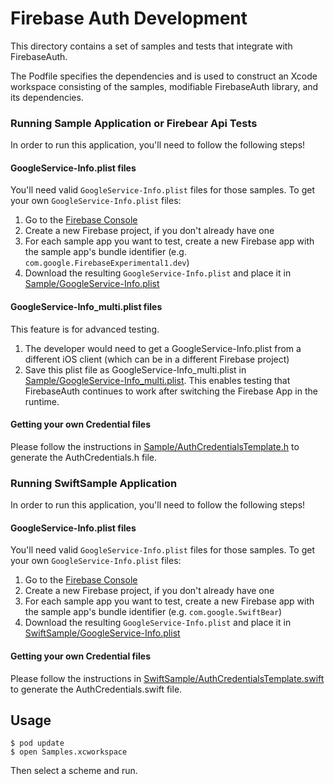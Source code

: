 # Firebase Auth Development

This directory contains a set of samples and tests that integrate with
FirebaseAuth.

The Podfile specifies the dependencies and is used to construct an Xcode
workspace consisting of the samples, modifiable FirebaseAuth library, and its
dependencies.


### Running Sample Application or Firebear Api Tests

In order to run this application, you'll need to follow the following steps!

#### GoogleService-Info.plist files

You'll need valid `GoogleService-Info.plist` files for those samples. To get your own `GoogleService-Info.plist` files:
1. Go to the [Firebase Console](https://console.firebase.google.com/)
2. Create a new Firebase project, if you don't already have one
3. For each sample app you want to test, create a new Firebase app with the sample app's bundle identifier (e.g. `com.google.FirebaseExperimental1.dev`)
4. Download the resulting `GoogleService-Info.plist` and place it in [Sample/GoogleService-Info.plist](Sample/GoogleService-Info.plist)

#### GoogleService-Info_multi.plist files

This feature is for advanced testing. 
1. The developer would need to get a GoogleService-Info.plist from a different iOS client (which can be in a different Firebase project)
2. Save this plist file as GoogleService-Info_multi.plist in [Sample/GoogleService-Info_multi.plist](Sample/GoogleService-Info_multi.plist). This enables testing that FirebaseAuth continues to work after switching the Firebase App in the runtime.

#### Getting your own Credential files

Please follow the instructions in [Sample/AuthCredentialsTemplate.h](Sample/AuthCredentialsTemplate.h) to generate the AuthCredentials.h file.


### Running SwiftSample Application

In order to run this application, you'll need to follow the following steps!

#### GoogleService-Info.plist files

You'll need valid `GoogleService-Info.plist` files for those samples. To get your own `GoogleService-Info.plist` files:
1. Go to the [Firebase Console](https://console.firebase.google.com/)
2. Create a new Firebase project, if you don't already have one
3. For each sample app you want to test, create a new Firebase app with the sample app's bundle identifier (e.g. `com.google.SwiftBear`)
4. Download the resulting `GoogleService-Info.plist` and place it in [SwiftSample/GoogleService-Info.plist](SwiftSample/GoogleService-Info.plist)

#### Getting your own Credential files

Please follow the instructions in [SwiftSample/AuthCredentialsTemplate.swift](SwiftSample/AuthCredentialsTemplate.swift) to generate the AuthCredentials.swift file.


## Usage

```
$ pod update
$ open Samples.xcworkspace
```
Then select a scheme and run.
